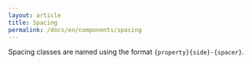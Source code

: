 ```yaml
---
layout: article
title: Spacing
permalink: /docs/en/components/spacing
---
```


Spacing classes are named using the format `{property}{side}-{spacer}`.
